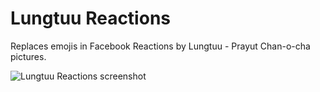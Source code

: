 # Lungtuu Reactions
Replaces emojis in Facebook Reactions by Lungtuu - Prayut Chan-o-cha pictures.

![Lungtuu Reactions screenshot](http://i.imgur.com/5dUYTf0.jpg)
